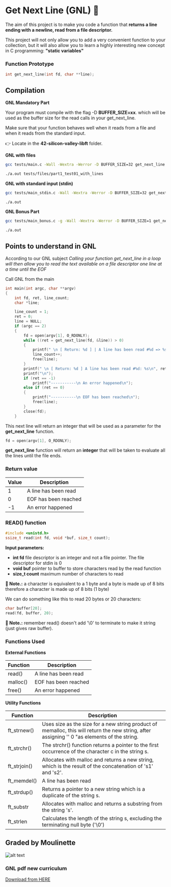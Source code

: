 # Get Next Line (GNL)  :tractor:


The aim of this project is to make you code a function that **returns a line
ending with a newline, read from a file descriptor.**

This project will not only allow you to add a very convenient function to your collection,
but it will also allow you to learn a highly interesting new concept in C programming:
**"static variables"**

### Function Prototype
```c
int	get_next_line(int fd, char **line);
```
## Compilation

**GNL Mandatory Part**

Your program must compile with the flag -D **BUFFER_SIZE=xx**. which will be used
as the buffer size for the read calls in your get_next_line.

Make sure that your function behaves well when it reads from a file and when it
reads from the standard input.

 :point_right: Locate in the **42-silicon-valley-libft** folder.

**GNL with files**
```bash
gcc tests/main.c -Wall -Wextra -Werror -D BUFFER_SIZE=32 get_next_line.c get_next_line_utils.c

./a.out tests/files/part1_test01_with_lines
```

**GNL with standard input (stdin)**
```bash
gcc tests/main_stdin.c -Wall -Wextra -Werror -D BUFFER_SIZE=32 get_next_line.c get_next_line_utils.c

./a.out
```

**GNL Bonus Part**
```bash
gcc tests/main_bonus.c -g -Wall -Wextra -Werror -D BUFFER_SIZE=1 get_next_line_bonus.c get_next_line_utils_bonus.c

./a.out
```

## Points to understand in GNL

According to our GNL subject *Calling your function get_next_line in a loop will then allow you to read the text
available on a file descriptor one line at a time until the EOF*

Call GNL from the main

```c
int main(int argc, char **argv)
{
	int fd, ret, line_count;
	char *line;

	line_count = 1;
	ret = 0;
	line = NULL;
	if (argc == 2)
	{
		fd = open(argv[1], O_RDONLY);
		while ((ret = get_next_line(fd, &line)) > 0)
		{
			printf(" \n [ Return: %d ] | A line has been read #%d => %s\n", ret, line_count, line);
			line_count++;
			free(line);
		}
		printf(" \n [ Return: %d ] A line has been read #%d: %s\n", ret, line_count++, line);
		printf("\n");
		if (ret == -1)
			printf("-----------\n An error happened\n");
		else if (ret == 0)
		{
			printf("-----------\n EOF has been reached\n");
			free(line);
		}
		close(fd);
	}
```

This next line will return an integer that will be used as a parameter for the **get_next_line** function.
```c
fd = open(argv[1], O_RDONLY);
```
**get_next_line** function will return an **integer** that will be taken to evaluate all the lines until the file ends.

### Return value
 | Value | Description         |
 |-----------|----------------------|
 |  1| A line has been read |
 |  0| EOF has been reached |
 |  -1| An error happened |

### READ() function

```c
#include <unistd.h>
ssize_t read(int fd, void *buf, size_t count);
```
**Input parameters:**
- **int fd** file descriptor is an integer and not a file pointer. The file descriptor for stdin is 0
- **void buf** pointer to buffer to store characters read by the read function
- **size_t count** maximum number of characters to read

**:traffic_light: Note.:** a character is equivalent to a 1 byte and a byte is made up of 8 bits therefore a character is made up of 8 bits (1 byte)

We can do something like this to read 20 bytes or 20 characters:
```c
char buffer[20];
read(fd, buffer, 20);
```

**:traffic_light: Note.:** remember read() doesn't add '\0' to terminate to make it string (just gives raw buffer).


### Functions Used

**External Functions**

  | Function | Description         |
 |-----------|----------------------|
 |  read() | A line has been read |
 |  malloc() | EOF has been reached |
 |  free() | An error happened |

**Utility Functions**

 | Function | Description         |
 |-----------|----------------------|
 |  ft_strnew() | Uses size as the size for a new string product of memalloc, this will return the new string, after assigning '' 0 "as elements of the string. |
 |  ft_strchr() | The  strchr() function returns a pointer to the first occurrence of the character c in the string s. |
 |  ft_strjoin() | Allocates with malloc and returns a new string, which is the result of the concatenation of 's1' and 's2'. |
 |  ft_memdel() | A line has been read |
 |  ft_strdup() | Returns a pointer to a  new  string  which  is  a duplicate  of the string s. |
 |  ft_substr | Allocates with malloc and returns a substring from the string 's'. |
 |  ft_strlen |  Calculates the length of the string s, excluding the terminating null byte ('\0') |


## Graded by Moulinette
![alt text](img/graded_by_moulinete.png)

### GNL pdf  new curriculum
[Download from HERE](https://drive.google.com/file/d/1Dg5NWIZD0WmaiNZEp0-DjIkD22Og3e4A/view?usp=sharing)
 

